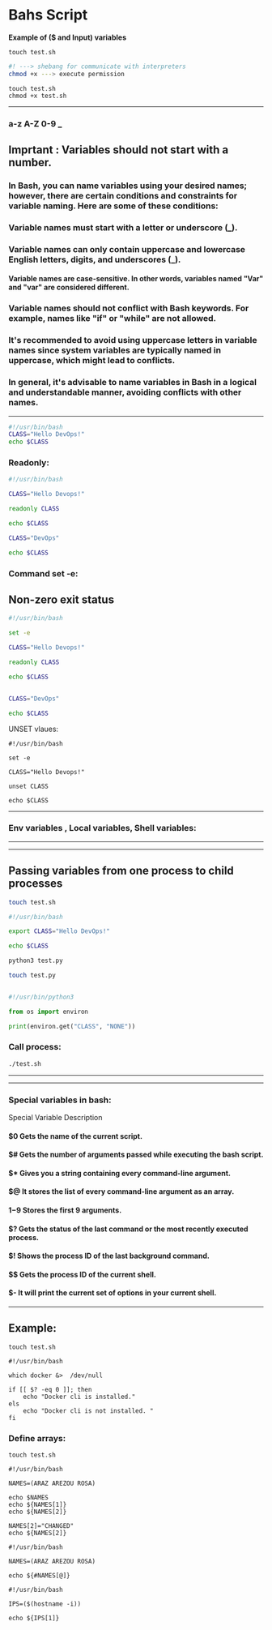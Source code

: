 # Bahs Script

__Example of ($ and Input) variables__

```
touch test.sh
```
```bash
#! ---> shebang for communicate with interpreters
chmod +x ---> execute permission
```
```
touch test.sh
chmod +x test.sh
```

---
### a-z A-Z 0-9 _
## Imprtant : Variables should not start with a number.

### In Bash, you can name variables using your desired names; however, there are certain conditions and constraints for variable naming. Here are some of these conditions:

### Variable names must start with a letter or underscore (_).
### Variable names can only contain uppercase and lowercase English letters, digits, and underscores (_).
#### Variable names are case-sensitive. In other words, variables named "Var" and "var" are considered different.
### Variable names should not conflict with Bash keywords. For example, names like "if" or "while" are not allowed.
### It's recommended to avoid using uppercase letters in variable names since system variables are typically named in uppercase, which might lead to conflicts.
### In general, it's advisable to name variables in Bash in a logical and understandable manner, avoiding conflicts with other names.
---

```bash
#!/usr/bin/bash
CLASS="Hello DevOps!"
echo $CLASS
```

### Readonly:
```bash
#!/usr/bin/bash

CLASS="Hello Devops!"

readonly CLASS

echo $CLASS

CLASS="DevOps"

echo $CLASS

```
### Command set -e:
## Non-zero exit status

```bash 
#!/usr/bin/bash

set -e

CLASS="Hello Devops!"

readonly CLASS

echo $CLASS


CLASS="DevOps"

echo $CLASS

```
UNSET vlaues:
```
#!/usr/bin/bash

set -e

CLASS="Hello Devops!"

unset CLASS

echo $CLASS

```

---
### Env variables , Local variables, Shell variables:
---
---

## Passing variables from one process to child processes

```bash
touch test.sh
```
```bash
#!/usr/bin/bash

export CLASS="Hello DevOps!"

echo $CLASS

python3 test.py
```
```bash
touch test.py
```
```python

#!/usr/bin/python3

from os import environ

print(environ.get("CLASS", "NONE"))
```
### Call process:
```bash
./test.sh
```

---
---
### Special variables in bash:

Special Variable	Description
#### $0	Gets the name of the current script.
#### $#	Gets the number of arguments passed while executing the bash script.
#### $*	Gives you a string containing every command-line argument.
#### $@	It stores the list of every command-line argument as an array.
#### $1-$9	Stores the first 9 arguments.
#### $?	Gets the status of the last command or the most recently executed process.
#### $!	Shows the process ID of the last background command.
#### $$	Gets the process ID of the current shell.
#### $-	It will print the current set of options in your current shell.
---
## Example:
```
touch test.sh
```
```
#!/usr/bin/bash

which docker &>  /dev/null

if [[ $? -eq 0 ]]; then
    echo "Docker cli is installed."
els
    echo "Docker cli is not installed. "
fi
```

### Define arrays:
```
touch test.sh
```
```
#!/usr/bin/bash

NAMES=(ARAZ AREZOU ROSA)

echo $NAMES
echo ${NAMES[1]}
echo ${NAMES[2]}

NAMES[2]="CHANGED"
echo ${NAMES[2]}

```
```
#!/usr/bin/bash

NAMES=(ARAZ AREZOU ROSA)

echo ${#NAMES[@]}

```
```
#!/usr/bin/bash

IPS=($(hostname -i))

echo ${IPS[1]}


```





